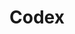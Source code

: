 ---
  title: Codex
  summary: Build static sites quickly with Jade & Stylus.
  repo: http://github.com/logicalparadox/codex
  docstitle: CodexJs.com
  docs: http://codexjs.com
  version: '0.0.1'
---